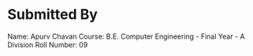 # Submitted By
Name: Apurv Chavan Course: B.E. Computer Engineering - Final Year - A Division Roll Number: 09
